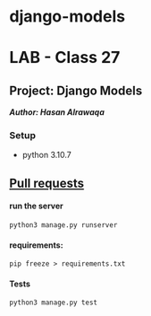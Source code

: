 # django-models

# LAB - Class 27

## Project: Django Models

***Author: Hasan Alrawaqa***


### Setup

-  python 3.10.7

## [Pull requests](https://github.com/hasanalrawaqa/django-models/pull/1)


#### run the server

```
python3 manage.py runserver
```

#### requirements:

```
pip freeze > requirements.txt
```

#### Tests

```
python3 manage.py test
```
